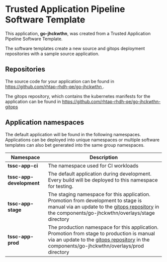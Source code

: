 # Trusted Application Pipeline Software Template

This application, **go-jhckwthn**, was created from a Trusted Application Pipeline Software Template.

The software templates create a new source and gitops deployment repositories with a sample source application. 

## Repositories

The source code for your application can be found in [https://github.com/rhtap-rhdh-qe/go-jhckwthn ](https://github.com/rhtap-rhdh-qe/go-jhckwthn ).
 
The gitops repository, which contains the kubernetes manifests for the application can be found in 
[https://github.com/rhtap-rhdh-qe/go-jhckwthn-gitops ](https://github.com/rhtap-rhdh-qe/go-jhckwthn-gitops ) 

## Application namespaces 

The default application will be found in the following namespaces. Applications can be deployed into unique namespaces or multiple software templates can also bet generated into the same group namespaces.  

|  Namespace   |  Description   |  
| -------- | -------- |
| **tssc-app-ci** | The namespace used for CI workloads |
| **tssc-app-development** | The default application during development. Every build will be deployed to this namespace for testing. |
| **tssc-app-stage** | The staging namespace for this application. Promotion from development to stage is manual via an update to the [gitops repository](https://github.com/rhtap-rhdh-qe/go-jhckwthn-gitops ) in the components/go-jhckwthn/overlays/stage directory |
| **tssc-app-prod** | The production namespace for this application. Promotion from stage to production is manual via an update to the [gitops repository](https://github.com/rhtap-rhdh-qe/go-jhckwthn-gitops ) in the components/go-jhckwthn/overlays/prod directory |